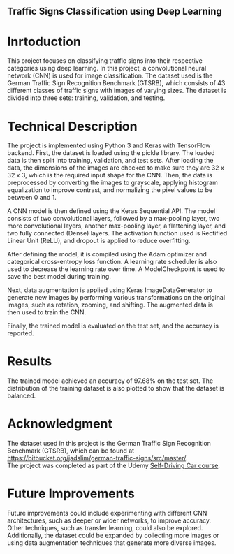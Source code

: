 ## Traffic Signs Classification using Deep Learning

# Inrtoduction
This project focuses on classifying traffic signs into their respective categories using deep learning. In this project, a convolutional neural network (CNN) is used for image classification. The dataset used is the German Traffic Sign Recognition Benchmark (GTSRB), which consists of 43 different classes of traffic signs with images of varying sizes. The dataset is divided into three sets: training, validation, and testing.

# Technical Description
The project is implemented using Python 3 and Keras with TensorFlow backend. First, the dataset is loaded using the pickle library. The loaded data is then split into training, validation, and test sets. After loading the data, the dimensions of the images are checked to make sure they are 32 x 32 x 3, which is the required input shape for the CNN. Then, the data is preprocessed by converting the images to grayscale, applying histogram equalization to improve contrast, and normalizing the pixel values to be between 0 and 1.

A CNN model is then defined using the Keras Sequential API. The model consists of two convolutional layers, followed by a max-pooling layer, two more convolutional layers, another max-pooling layer, a flattening layer, and two fully connected (Dense) layers. The activation function used is Rectified Linear Unit (ReLU), and dropout is applied to reduce overfitting.

After defining the model, it is compiled using the Adam optimizer and categorical cross-entropy loss function. A learning rate scheduler is also used to decrease the learning rate over time. A ModelCheckpoint is used to save the best model during training.

Next, data augmentation is applied using Keras ImageDataGenerator to generate new images by performing various transformations on the original images, such as rotation, zooming, and shifting. The augmented data is then used to train the CNN.

Finally, the trained model is evaluated on the test set, and the accuracy is reported.

# Results
The trained model achieved an accuracy of 97.68% on the test set. The distribution of the training dataset is also plotted to show that the dataset is balanced.

# Acknowledgment
The dataset used in this project is the German Traffic Sign Recognition Benchmark (GTSRB), which can be found at https://bitbucket.org/jadslim/german-traffic-signs/src/master/.  
The project was completed as part of the Udemy [Self-Driving Car course](https://www.udemy.com/course/applied-deep-learningtm-the-complete-self-driving-car-course/).

# Future Improvements
Future improvements could include experimenting with different CNN architectures, such as deeper or wider networks, to improve accuracy. Other techniques, such as transfer learning, could also be explored. Additionally, the dataset could be expanded by collecting more images or using data augmentation techniques that generate more diverse images.
